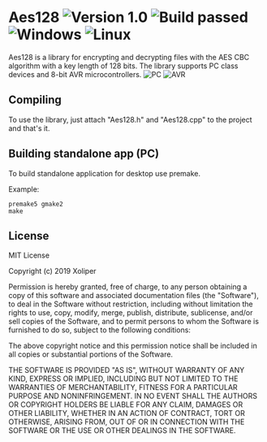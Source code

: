 # Aes128 ![Version 1.0](https://img.shields.io/badge/Version-1.0-brightgreen.svg) ![Build passed](https://img.shields.io/badge/Build-Passed-brightgreen.svg) ![Windows](https://img.shields.io/badge/Windows-blue.svg) ![Linux](https://img.shields.io/badge/Linux-blue.svg)

Aes128 is a library for encrypting and decrypting files with the AES CBC algorithm with a key length of 128 bits. The library supports PC class devices and 8-bit AVR microcontrollers. ![PC](https://img.shields.io/badge/PC-blue.svg) ![AVR](https://img.shields.io/badge/AVR-blue.svg)

## Compiling

To use the library, just attach "Aes128.h" and "Aes128.cpp" to the project and that's it.

## Building standalone app (PC)

To build standalone application for desktop use premake.

Example:
```
premake5 gmake2
make
```


## License
MIT License

Copyright (c) 2019 Xoliper

Permission is hereby granted, free of charge, to any person obtaining a copy
of this software and associated documentation files (the "Software"), to deal
in the Software without restriction, including without limitation the rights
to use, copy, modify, merge, publish, distribute, sublicense, and/or sell
copies of the Software, and to permit persons to whom the Software is
furnished to do so, subject to the following conditions:

The above copyright notice and this permission notice shall be included in all
copies or substantial portions of the Software.

THE SOFTWARE IS PROVIDED "AS IS", WITHOUT WARRANTY OF ANY KIND, EXPRESS OR
IMPLIED, INCLUDING BUT NOT LIMITED TO THE WARRANTIES OF MERCHANTABILITY,
FITNESS FOR A PARTICULAR PURPOSE AND NONINFRINGEMENT. IN NO EVENT SHALL THE
AUTHORS OR COPYRIGHT HOLDERS BE LIABLE FOR ANY CLAIM, DAMAGES OR OTHER
LIABILITY, WHETHER IN AN ACTION OF CONTRACT, TORT OR OTHERWISE, ARISING FROM,
OUT OF OR IN CONNECTION WITH THE SOFTWARE OR THE USE OR OTHER DEALINGS IN THE
SOFTWARE.
